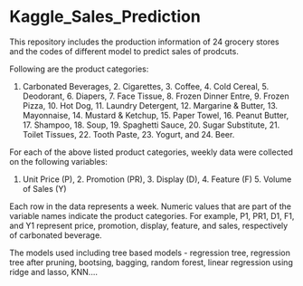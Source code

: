 # Kaggle_Sales_Prediction
This repository includes the production information of 24 grocery stores and the codes of different model to predict sales of prodcuts.

Following are the product categories:
1. Carbonated Beverages, 2. Cigarettes, 3. Coffee, 4. Cold Cereal, 5. Deodorant, 6. Diapers, 7. Face Tissue, 8. Frozen Dinner Entre, 9. Frozen Pizza, 10. Hot Dog, 11. Laundry Detergent, 12. Margarine & Butter, 13. Mayonnaise, 14. Mustard & Ketchup, 15. Paper Towel, 16. Peanut Butter, 17. Shampoo, 18. Soup, 19. Spaghetti Sauce, 20. Sugar Substitute, 21. Toilet Tissues, 22. Tooth Paste, 23. Yogurt, and 24. Beer.

For each of the above listed product categories, weekly data were collected on the following variables:
1. Unit Price (P), 2. Promotion (PR), 3. Display (D), 4. Feature (F) 5. Volume of Sales (Y)

Each row in the data represents a week.
Numeric values that are part of the variable names indicate the product categories. For example, P1, PR1, D1, F1, and Y1 represent price, promotion, display, feature, and sales, respectively of carbonated beverage.

The models used including tree based models - regression tree, regression tree after pruning, bootsing, bagging, random forest, linear regression using ridge and lasso, KNN....
